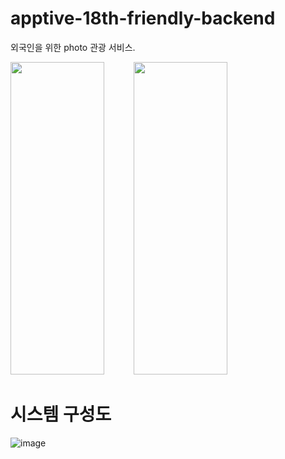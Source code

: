 # apptive-18th-friendly-backend
외국인을 위한 photo 관광 서비스. 
<div>
  <img width="150px" height="500px" src="https://github.com/ApptiveDev/apptive-18th-friendly-backend/assets/100478309/f9b640bc-a29e-4c0e-bb41-c87de081d302">
  &nbsp;&nbsp;&nbsp;&nbsp;&nbsp;&nbsp;&nbsp;&nbsp;&nbsp;&nbsp;
  <img width="150px" height="500px" src="https://github.com/ApptiveDev/apptive-18th-friendly-backend/assets/100478309/004bb639-f117-4531-81b1-65413e95c528">
</div>


# 시스템 구성도
![image](https://github.com/ApptiveDev/apptive-18th-friendly-backend/assets/100478309/f5cabe91-9d0f-4d6d-b1f5-7e43377fc254)
